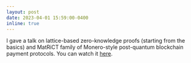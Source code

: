 ```yaml
---
layout: post
date: 2023-04-01 15:59:00-0400
inline: true
---
```


I gave a talk on lattice-based zero-knowledge proofs (starting from the basics) and MatRiCT family of Monero-style post-quantum blockchain payment protocols. You can watch it [here](https://www.youtube.com/watch?v=tLFKeSSRw00).
